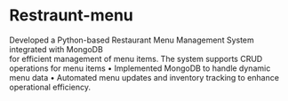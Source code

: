 # Restraunt-menu
Developed a Python-based Restaurant Menu Management System integrated with MongoDB         
for efficient management of menu items. The system supports CRUD operations for menu items
 •  Implemented MongoDB to handle dynamic menu data
  •  Automated menu updates and inventory tracking to enhance operational efficiency.
